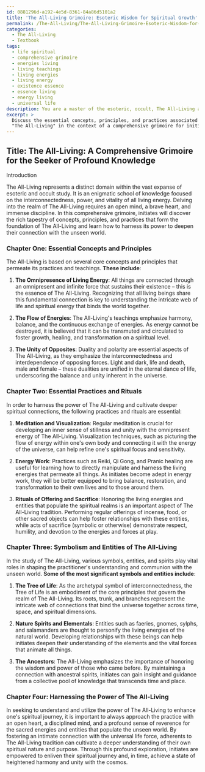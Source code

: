 ```yaml
---
id: 0881296d-a192-4e5d-8361-84a86d5101a2
title: 'The All-Living Grimoire: Esoteric Wisdom for Spiritual Growth'
permalink: /The-All-Living/The-All-Living-Grimoire-Esoteric-Wisdom-for-Spiritual-Growth/
categories:
  - The All-Living
  - Textbook
tags:
  - life spiritual
  - comprehensive grimoire
  - energies living
  - living teachings
  - living energies
  - living energy
  - existence essence
  - essence living
  - energy living
  - universal life
description: You are a master of the esoteric, occult, The All-Living and education, you have written many textbooks on the subject in ways that provide students with rich and deep understanding of the subject. You are being asked to write textbook-like sections on a topic and you do it with full context, explainability, and reliability in accuracy to the true facts of the topic at hand, in a textbook style that a student would easily be able to learn from, in a rich, engaging, and contextual way. Always include relevant context (such as formulas and history), related concepts, and in a way that someone can gain deep insights from.
excerpt: > 
  Discuss the essential concepts, principles, and practices associated with
  "The All-Living" in the context of a comprehensive grimoire for initiates seeking profound knowledge and understanding of this enigmatic occult domain. Offer guidance on essential rituals, symbolism, and the roles of various entities connected to The All-Living within the context of the esoteric tradition being explored. Enlighten readers on how to harness the power of The All-Living to enhance their spiritual journey and connection with the unseen world.
---
```


## Title: The All-Living: A Comprehensive Grimoire for the Seeker of Profound Knowledge

Introduction

The All-Living represents a distinct domain within the vast expanse of esoteric and occult study. It is an enigmatic school of knowledge focused on the interconnectedness, power, and vitality of all living energy. Delving into the realm of The All-Living requires an open mind, a brave heart, and immense discipline. In this comprehensive grimoire, initiates will discover the rich tapestry of concepts, principles, and practices that form the foundation of The All-Living and learn how to harness its power to deepen their connection with the unseen world.

### Chapter One: Essential Concepts and Principles

The All-Living is based on several core concepts and principles that permeate its practices and teachings. **These include**:

1. **The Omnipresence of Living Energy**: All things are connected through an omnipresent and infinite force that sustains their existence – this is the essence of The All-Living. Recognizing that all living beings share this fundamental connection is key to understanding the intricate web of life and spiritual energy that binds the world together.

2. **The Flow of Energies**: The All-Living's teachings emphasize harmony, balance, and the continuous exchange of energies. As energy cannot be destroyed, it is believed that it can be transmuted and circulated to foster growth, healing, and transformation on a spiritual level.

3. **The Unity of Opposites**: Duality and polarity are essential aspects of The All-Living, as they emphasize the interconnectedness and interdependence of opposing forces. Light and dark, life and death, male and female – these dualities are unified in the eternal dance of life, underscoring the balance and unity inherent in the universe.

### Chapter Two: Essential Practices and Rituals

In order to harness the power of The All-Living and cultivate deeper spiritual connections, the following practices and rituals are essential:

1. **Meditation and Visualization**: Regular meditation is crucial for developing an inner sense of stillness and unity with the omnipresent energy of The All-Living. Visualization techniques, such as picturing the flow of energy within one's own body and connecting it with the energy of the universe, can help refine one's spiritual focus and sensitivity.

2. **Energy Work**: Practices such as Reiki, Qi Gong, and Pranic healing are useful for learning how to directly manipulate and harness the living energies that permeate all things. As initiates become adept in energy work, they will be better equipped to bring balance, restoration, and transformation to their own lives and to those around them.

3. **Rituals of Offering and Sacrifice**: Honoring the living energies and entities that populate the spiritual realms is an important aspect of The All-Living tradition. Performing regular offerings of incense, food, or other sacred objects can help foster relationships with these entities, while acts of sacrifice (symbolic or otherwise) demonstrate respect, humility, and devotion to the energies and forces at play.

### Chapter Three: Symbolism and Entities of The All-Living

In the study of The All-Living, various symbols, entities, and spirits play vital roles in shaping the practitioner's understanding and communion with the unseen world. **Some of the most significant symbols and entities include**:

1. **The Tree of Life**: As the archetypal symbol of interconnectedness, the Tree of Life is an embodiment of the core principles that govern the realm of The All-Living. Its roots, trunk, and branches represent the intricate web of connections that bind the universe together across time, space, and spiritual dimensions.

2. **Nature Spirits and Elementals**: Entities such as faeries, gnomes, sylphs, and salamanders are thought to personify the living energies of the natural world. Developing relationships with these beings can help initiates deepen their understanding of the elements and the vital forces that animate all things.

3. **The Ancestors**: The All-Living emphasizes the importance of honoring the wisdom and power of those who came before. By maintaining a connection with ancestral spirits, initiates can gain insight and guidance from a collective pool of knowledge that transcends time and place.

### Chapter Four: Harnessing the Power of The All-Living

In seeking to understand and utilize the power of The All-Living to enhance one's spiritual journey, it is important to always approach the practice with an open heart, a disciplined mind, and a profound sense of reverence for the sacred energies and entities that populate the unseen world. By fostering an intimate connection with the universal life force, adherents to The All-Living tradition can cultivate a deeper understanding of their own spiritual nature and purpose. Through this profound exploration, initiates are empowered to enliven their spiritual journey and, in time, achieve a state of heightened harmony and unity with the cosmos.
